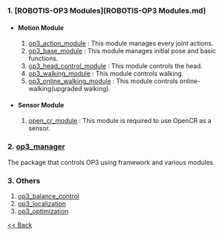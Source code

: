 ### 1. [ROBOTIS-OP3 Modules](ROBOTIS-OP3 Modules.md)
 - #### Motion Module
   1. [op3_action_module](op3_action_module.md) : This module manages every joint actions.  
   2. [op3_base_module](op3_base_module.md) : This module manages initial pose and basic functions.  
   3. [op3_head_control_module](op3_head_control_module.md) : This module controls the head.  
   4. [op3_walking_module](op3_walking_module.md) : This module controls walking.  
   5. [op3_online_walking_module](op3_online_walking_module.md) : This module controls online-walking(upgraded walking).

 - #### Sensor Module
   1. [open_cr_module](open_cr_module.md) : This module is required to use OpenCR as a sensor.  

### 2. [op3_manager](op3_manager.md)
  The package that controls OP3 using framework and various modules.   

### 3. Others
  1. [op3_balance_control](op3_balance_control.md)
  2. [op3_localization](op3_localization.md)  
  3. [op3_optimization](op3_optimization.md)


[&lt;&lt; Back](OP3-User's-Guide.md)  
